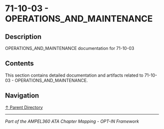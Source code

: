 # 71-10-03 - OPERATIONS_AND_MAINTENANCE

## Description

OPERATIONS_AND_MAINTENANCE documentation for 71-10-03

## Contents

This section contains detailed documentation and artifacts related to 71-10-03 - OPERATIONS_AND_MAINTENANCE.

## Navigation

[↑ Parent Directory](../README.md)

---

*Part of the AMPEL360 ATA Chapter Mapping - OPT-IN Framework*
